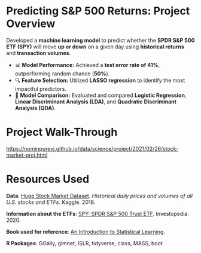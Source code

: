 # Predicting S&P 500 Returns: Project Overview
Developed a **machine learning model** to predict whether the **SPDR S&P 500 ETF (SPY)** will move **up or down** on a given day using **historical returns** and **transaction volumes**.

- 📊 **Model Performance:** Achieved a **test error rate of 41%**, outperforming random chance (**50%**).
- 🔍 **Feature Selection:** Utilized **LASSO regression** to identify the most impactful predictors.
- 🤖 **Model Comparison:** Evaluated and compared **Logistic Regression**, **Linear Discriminant Analysis (LDA)**, and **Quadratic Discriminant Analysis (QDA)**.
  
# Project Walk-Through
https://nominpurevj.github.io/data/science/project/2021/02/26/stock-market-proj.html

# Resources Used
**Data**: [Huge Stock Market Dataset](https://www.kaggle.com/borismarjanovic/price-volume-data-for-all-us-stocks-etfs "Kaggle"). *Historical daily prices and volumes of all U.S. stocks and ETFs*. Kaggle. 2018.

**Information about the ETFs**: [SPY: SPDR S&P 500 Trust ETF](https://www.investopedia.com/articles/investing/122215/spy-spdr-sp-500-trust-etf.asp "Investopedia"). Investopedia. 2020.

**Book used for reference**: [An Introduction to Statistical Learning](https://www.statlearning.com/ "ISLR").

**R Packages**: GGally, glmnet, ISLR, tidyverse, class, MASS, boot




